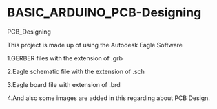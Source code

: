 # BASIC_ARDUINO_PCB-Designing
PCB_Designing

This project is made up of using the Autodesk Eagle Software

1.GERBER files with the extension of .grb

2.Eagle schematic file with the extension of .sch

3.Eagle board file with extension of .brd

4.And also some images are added in this regarding about PCB Design.
